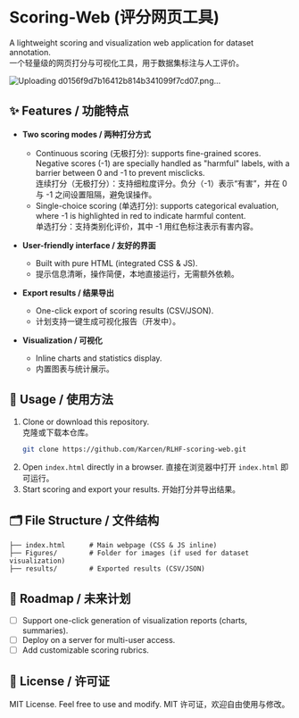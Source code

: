 # Scoring-Web (评分网页工具)

A lightweight scoring and visualization web application for dataset annotation.  
一个轻量级的网页打分与可视化工具，用于数据集标注与人工评价。  

![Uploading d0156f9d7b16412b814b341099f7cd07.png…]()


## ✨ Features / 功能特点
- **Two scoring modes / 两种打分方式**  
  - Continuous scoring (无极打分): supports fine-grained scores. Negative scores (-1) are specially handled as "harmful" labels, with a barrier between 0 and -1 to prevent misclicks.  
    连续打分（无极打分）：支持细粒度评分。负分（-1）表示“有害”，并在 0 与 -1 之间设置阻隔，避免误操作。  
  - Single-choice scoring (单选打分): supports categorical evaluation, where -1 is highlighted in red to indicate harmful content.  
    单选打分：支持类别化评价，其中 -1 用红色标注表示有害内容。  

- **User-friendly interface / 友好的界面**  
  - Built with pure HTML (integrated CSS & JS).  
  - 提示信息清晰，操作简便，本地直接运行，无需额外依赖。  

- **Export results / 结果导出**  
  - One-click export of scoring results (CSV/JSON).  
  - 计划支持一键生成可视化报告（开发中）。  

- **Visualization / 可视化**  
  - Inline charts and statistics display.  
  - 内置图表与统计展示。  

## 🚀 Usage / 使用方法
1. Clone or download this repository.  
   克隆或下载本仓库。  
   ```bash
   git clone https://github.com/Karcen/RLHF-scoring-web.git
2. Open `index.html` directly in a browser.
   直接在浏览器中打开 `index.html` 即可运行。
3. Start scoring and export your results.
   开始打分并导出结果。

## 🗂 File Structure / 文件结构

```
├── index.html      # Main webpage (CSS & JS inline)
├── Figures/        # Folder for images (if used for dataset visualization)
├── results/        # Exported results (CSV/JSON)
```

## 📌 Roadmap / 未来计划

* [ ] Support one-click generation of visualization reports (charts, summaries).
* [ ] Deploy on a server for multi-user access.
* [ ] Add customizable scoring rubrics.

## 📜 License / 许可证

MIT License. Feel free to use and modify.
MIT 许可证，欢迎自由使用与修改。
